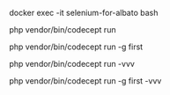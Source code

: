 docker exec -it selenium-for-albato bash

php vendor/bin/codecept run

php vendor/bin/codecept run -g first

php vendor/bin/codecept run -vvv

php vendor/bin/codecept run -g first -vvv
